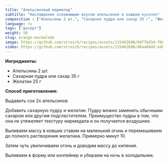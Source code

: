 ```yaml
---
title: "Апельсиновый мармелад"
subtitle: "Наслаждение освежающим вкусом апельсинов в каждом кусочке"
composition : ["Апельсины 2 шт.", "Сахарная пудра или сахар 35 г", "Желатин 25 г"]
language: ru
tags: ["десерт"]
weight: 50
slug: orange-marmalade
image: https://github.com/stroich/recipes/assets/115462690/68f7bd34-fbb9-418d-b516-bf168c110a1b
video: https://github.com/stroich/recipes/assets/115462690/d6aa84dd-ed6a-408d-940b-6ca49a571453
---
```



**Ингредиенты:**

* Апельсины 2 шт. 
* Сахарная пудра или сахар 35 г
* Желатин 25 г


**Способ приготовления:**

Выдавить сок 2х апельсинов

Добавить сахарную пудру и желатин.
Пудру можно заменить обычными сахаром или другим подсластителем.
Преимущество пудры в том, что она не утяжеляет текстуру мармедала и он получается воздушнее.

Выливаем массу в ковшик ставим на маленький огонь и перемешиваем до полного растворения желатина. Примерно минут 10.

Затем чуть увеличиваем огонь и доводим массу до кипения.

Выливаем в форму или контейнер и убираем на ночь в холодильник.


